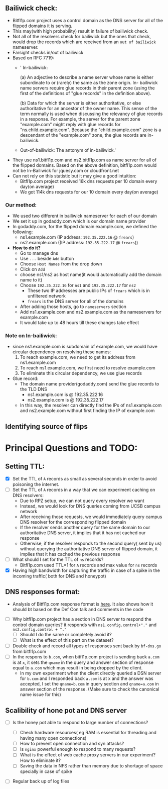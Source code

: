   ## Bailiwick check:
  * Bitfl1p.com project uses a control domain as the DNS server for all of the flipped domains it is serving. 
  * This may(with high probability) result in failure of bailiwick check.
  * Not all of the resolvers check for bailiwick but the ones that check, would drop the records which are received from an `out of bailiwick` nameserver.
  * Farsight checks in/out of bailiwick
  * Based on RFC 7719:
    * '   In-bailiwick:
  
      (a) An adjective to describe a name server whose name is either
      subordinate to or (rarely) the same as the zone origin.  In-
      bailiwick name servers require glue records in their parent zone
      (using the first of the definitions of "glue records" in the
      definition above).

      (b) Data for which the server is either authoritative, or else
      authoritative for an ancestor of the owner name.  This sense of
      the term normally is used when discussing the relevancy of glue
      records in a response.  For example, the server for the parent
      zone "example.com" might reply with glue records for
      "ns.child.example.com".  Because the "child.example.com" zone is a
      descendant of the "example.com" zone, the glue records are in-
      bailiwick.

    * Out-of-bailiwick:  The antonym of in-bailiwick.'
* They use ns1.bitfl1p.com and ns2.bitfl1p.com as name server for all of the flipped domains. Based on the above definition, bitfl1p.com would not be In-Bailiwick for jquesy.com or cloudfront.net
* Can not rely on this statistic but it may give a good intuition: 
  * Bitfl1p.com project received 16k dns requests per 10 domain every day(on average)
  * We got 114k dns requests for our 10 domain every day(on average)

### Our method:
* We used two different in bailiwick nameserver for each of our domain
* We set it up in godaddy.com which is our domain name provider
* In godaddy.com, for the flipped domain example.com, we defined the following:
  * ns1.example.com (IP address: `192.35.222.16` @ `frears`)
  * ns2.example.com ((IP address: `192.35.222.17` @ `frears`))
* **How to do it?**
  * Go to manage dns
  * Use `...` beside `Add` button 
  * Choose `Host Names` from the drop down 
  * Click on `Add`
  * choose ns1/ns2 as host name(it would automatically add the domain name to it)
  * Choose `192.35.222.16` for `ns1` and `192.35.222.17` for `ns2`
    * These two IP addresses are public IPs of `frears` which is in unfiltered network
    * `frears` is the DNS server for all of the domains
  * After adding those hosts, go to `nameservers` section
  * Add ns1.example.com and ns2.example.com as the nameservers for example.com
  * It would take up to 48 hours till these changes take effect
### Note on In-bailiwick:
* since ns1.example.com is subdomain of example.com, we would have circular dependency on resolving these names:
  1. To reach example.com, we need to get its address from ns1.example.com
  2. To reach ns1.example.com, we first need to resolve example.com
  3. To eliminate this circular dependency, we use glue records
* Glue record:
  * The domain name provider(godaddy.com) send the glue records to the TLD DNS
    * ns1.example.com is @ 192.35.222.16
    * ns2.example.com is @ 192.35.222.17
  * In this way, the resolver can directly find the IPs of ns1.example.com and ns2.example.com without first finding the IP of example.com

## Identifying source of flips

# Principal Questions and TODO:
## Setting TTL:
- [x] Set the TTL of `A` records as small as several seconds in order to avoid poisoning the internet.
- [ ] Set the TTL of `A` records in a way that we can experiment caching on DNS resolvers:
  * Due to RPZ setup, we can not query every resolver we want
  * Instead, we would look for DNS queries coming from UCSB campus network
  * After receiving those requests, we would immediately query campus DNS resolver for the corresponding flipped domain
  * If the resolver sends another query for the same domain to our authoritative DNS server, it implies that it has not cached our response
  * Otherwise, if the resolver responds to the second query( sent by us) without querying the authoritative DNS server of flipped domain, it implies that it has cached the previous response
- [ ] What should I set for the TTL of `ns` records?
  * Bitfl1p.com used TTL=1 for `A` records and max value for `ns`  records  
- [x] Having high bandwidth for capturing the traffic in case of a spike in the incoming traffic( both for DNS and honeypot)
## DNS responses format:
* Analysis of Bitfl1p.com response format is [here](https://docs.google.com/spreadsheets/d/1BkacV2QkWZHvcwsO6rS5Pcx6IU3dWbAh7pXX5TO-2wA/edit?usp=sharing). It also shows how it should bt based on the Def Con talk and comments in the code
- [ ] Why bitfl1p.com project has a section in DNS server to respond the control domain queries? it responds with `ns1.config.control+"."` and `ns2.config.control + "."`
  - [ ] Should I do the same or completely avoid it?
  - [ ] What is the effect of this part on the dataset?
- [ ] Double check and record all types of responses sent back by `bf-dns.go` from bitfl1p.com
- [ ] In the respons to `b.com`, when bitfl1p.com project is sending back `a.com` is at `x`, it sets the `qname` in the query and answer section of response equal to `a.com` which may result in being dropped by the client.
   * In my own experiment when the client directly queried a DSN server for `b.com` and I responded back `a.com` is at x and the answer was accepted, I set the `qname=b.com` in query section and `qname=a.com` in answer section of the response. (Make sure to check the canonical name issue for this)
## Scalibility of hone pot and DNS server
- [ ] Is the honey pot able to respond to large number of connections?
  - [ ] Check hardware resources( eg RAM is essential for threading and having many open connections)
  - [ ] How to prevent open connection and syn attacks?
  - [ ] Is `nginx` powerful enough to respond to many requests? 
  - [ ] What is the effect of web cache proxy servers in our experiment? How to eliminate it?
  - [ ] Saving the data in NFS rather than memory due to shortage of space specially in case of spike 
- [ ] Regular back up of log files

  

